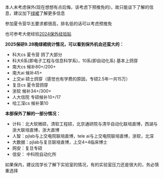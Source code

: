 本人未考虑保外(现在想想有点后悔，该考虑下预推免的)，故只能谈下了解的信息，建议加下[绿裙](https://github.com/CS-BAOYAN)了解更多信息

参加夏令营华五要求都很高，排名低的话可以考虑预推免

也可参考大佬经验[2024保外经验贴](https://www.zhihu.com/collection/967421846)

**2025保研9.28晚绿裙统计情况，可以看到保外机会还蛮大的：**

* 科大cs 夏令营 鸽了大部分
* 科大6系(即电子工程与信息科学系)，10系(即自动化系) 基本上鸽穿
* 南大cs 候补80+/200+
* 南大ai  候补45+
* 上交ai 硕士鸽穿（感觉也有学费的原因，专硕2.5年一共15万）
* 复旦cs 夏令营鸽穿
* 浙软 候补34+/300+
* 人大信院 专硕候补10+/17 
* 哈工深cs  候补第10

**本部保外了解的一部分情况：**

* 计科：北大软微硕，清软工程硕，北京通研院与清华自动化联培直博，西湖与浙大联培直博，浙大直博
* 人智：pjlab与上交电院联培直博，tele ai与上交电院联培直博，浙软，北深
* 大数据：pjlab与复旦联培直博，上交4+4临床博士
* 网安：复旦专硕
* 信安： 中科院自动化所

如果保内，建议找学长了解下实验室的情况，有的实验室压力还是很大的，务必慎重选择
